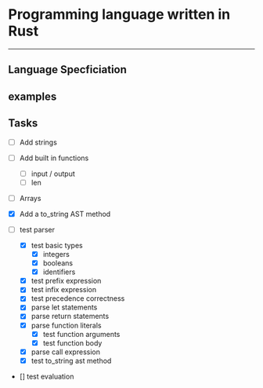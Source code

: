 # Programming language written in Rust
---
## Language Specficiation
## examples
## Tasks
- [ ] Add strings
- [ ] Add built in functions
  - [ ] input / output 
  - [ ] len 
- [ ] Arrays
- [x] Add a to_string AST method 

- [ ] test parser
  - [x] test basic types
    - [x] integers
    - [x] booleans
    - [x] identifiers
  - [x] test prefix expression
  - [x] test infix expression
  - [x] test precedence correctness
  - [x] parse let statements
  - [x] parse return statements
  - [x] parse function literals
    - [x] test function arguments
    - [x] test function body
  - [x] parse call expression
  - [x] test to_string ast method

- [] test evaluation
